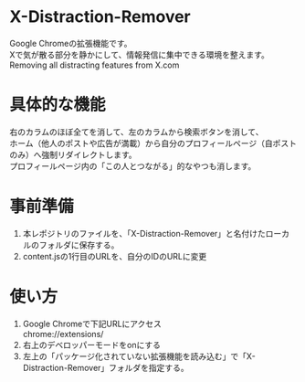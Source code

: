 # X-Distraction-Remover
Google Chromeの拡張機能です。<br>
Xで気が散る部分を静かにして、情報発信に集中できる環境を整えます。<br>
Removing all distracting features from X.com

# 具体的な機能
右のカラムのほぼ全てを消して、左のカラムから検索ボタンを消して、<br>
ホーム（他人のポストや広告が満載）から自分のプロフィールページ（自ポストのみ）へ強制リダイレクトします。<br>
プロフィールページ内の「この人とつながる」的なやつも消します。

# 事前準備
1. 本レポジトリのファイルを、「X-Distraction-Remover」と名付けたローカルのフォルダに保存する。
2. content.jsの1行目のURLを、自分のIDのURLに変更

# 使い方
1. Google Chromeで下記URLにアクセス<br>
chrome://extensions/
2. 右上のデベロッパーモードをonにする
3. 左上の「パッケージ化されていない拡張機能を読み込む」で「X-Distraction-Remover」フォルダを指定する。
